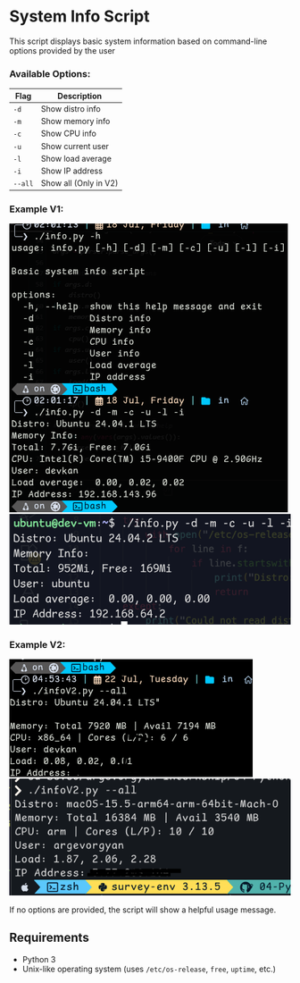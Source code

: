 # System Info Script

This script  displays basic system information based on command-line options provided by the user


### Available Options:

| Flag | Description        
|------|--------------------
| `-d` | Show distro info   
| `-m` | Show memory info   
| `-c` | Show CPU info      
| `-u` | Show current user  
| `-l` | Show load average  
| `-i` | Show IP address    
| `--all` | Show all (Only in V2)

### Example V1:

![exwsl](scr1.png)
![exvm](scr2.png)

### Example V2:
![exwsl](scr3.png)
![exvm](scr4.png)


If no options are provided, the script will show a helpful usage message.

## Requirements

- Python 3
- Unix-like operating system (uses `/etc/os-release`, `free`, `uptime`, etc.)



